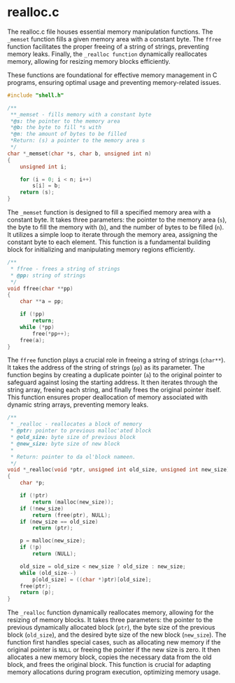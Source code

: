 # realloc.c

The realloc.c file houses essential memory manipulation functions. The `_memset` function fills a given memory area with a constant byte. The `ffree` function facilitates the proper freeing of a string of strings, preventing memory leaks. Finally, the `_realloc function` dynamically reallocates memory, allowing for resizing memory blocks efficiently. 

These functions are foundational for effective memory management in C programs, ensuring optimal usage and preventing memory-related issues.

```c
#include "shell.h"

/**
 **_memset - fills memory with a constant byte
 *@s: the pointer to the memory area
 *@b: the byte to fill *s with
 *@n: the amount of bytes to be filled
 *Return: (s) a pointer to the memory area s
 */
char *_memset(char *s, char b, unsigned int n)
{
    unsigned int i;

    for (i = 0; i < n; i++)
        s[i] = b;
    return (s);
}
```

The `_memset` function is designed to fill a specified memory area with a constant byte. It takes three parameters: the pointer to the memory area (`s`), the byte to fill the memory with (`b`), and the number of bytes to be filled (`n`). It utilizes a simple loop to iterate through the memory area, assigning the constant byte to each element. This function is a fundamental building block for initializing and manipulating memory regions efficiently.

```c
/**
 * ffree - frees a string of strings
 * @pp: string of strings
 */
void ffree(char **pp)
{
    char **a = pp;

    if (!pp)
        return;
    while (*pp)
        free(*pp++);
    free(a);
}
```

The `ffree` function plays a crucial role in freeing a string of strings (`char**`). It takes the address of the string of strings (`pp`) as its parameter. The function begins by creating a duplicate pointer (`a`) to the original pointer to safeguard against losing the starting address. It then iterates through the string array, freeing each string, and finally frees the original pointer itself. This function ensures proper deallocation of memory associated with dynamic string arrays, preventing memory leaks.

```c
/**
 * _realloc - reallocates a block of memory
 * @ptr: pointer to previous malloc'ated block
 * @old_size: byte size of previous block
 * @new_size: byte size of new block
 *
 * Return: pointer to da ol'block nameen.
 */
void *_realloc(void *ptr, unsigned int old_size, unsigned int new_size)
{
    char *p;

    if (!ptr)
        return (malloc(new_size));
    if (!new_size)
        return (free(ptr), NULL);
    if (new_size == old_size)
        return (ptr);

    p = malloc(new_size);
    if (!p)
        return (NULL);

    old_size = old_size < new_size ? old_size : new_size;
    while (old_size--)
        p[old_size] = ((char *)ptr)[old_size];
    free(ptr);
    return (p);
}
```
The `_realloc` function dynamically reallocates memory, allowing for the resizing of memory blocks. It takes three parameters: the pointer to the previous dynamically allocated block (`ptr`), the byte size of the previous block (`old_size`), and the desired byte size of the new block (`new_size`). The function first handles special cases, such as allocating new memory if the original pointer is `NULL` or freeing the pointer if the new size is zero. It then allocates a new memory block, copies the necessary data from the old block, and frees the original block. This function is crucial for adapting memory allocations during program execution, optimizing memory usage.

